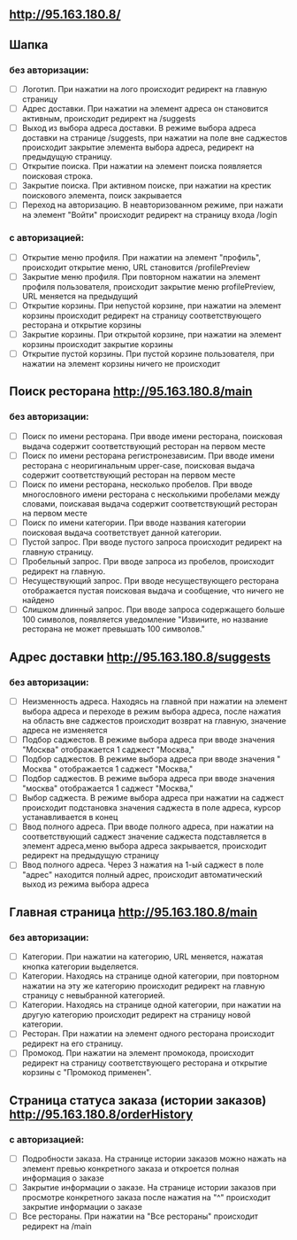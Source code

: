 ## http://95.163.180.8/

## Шапка
### без авторизации:
- [ ] Логотип. При нажатии на лого происходит редирект на главную страницу
- [ ] Адрес доставки. При нажатии на элемент адреса он становится активным, происходит редирект на /suggests 
- [ ] Выход из выбора адреса доставки. В режиме выбора адреса доставки на странице /suggests, при нажатии на поле вне саджестов происходит закрытие элемента выбора адреса, редирект на предыдущую страницу.
- [ ] Открытие поиска. При нажатии на элемент поиска появляeтся поисковая строка.
- [ ] Закрытие поиска. При активном поиске, при нажатии на крестик поискового элемента, поиск закрывается
- [ ] Переход на авторизацию. В неавторизованном режиме, при нажати на элемент "Войти" происходит редирект на страницу входа /login
### с авторизацией:
- [ ] Открытие меню профиля. При нажатии на элемент "профиль", происходит открытие меню, URL становится /profilePreview
- [ ] Закрытие меню профиля. При повторном нажатии на элемент профиля пользователя, происходит закрытие меню profilePreview, URL меняется на предыдущий
- [ ] Открытие корзины. При непустой корзине, при нажатии на элемент корзины происходит редирект на страницу соответствующего ресторана и открытие корзины
- [ ] Закрытие корзины. При открытой корзине, при нажатии на элемент корзины происходит закрытие корзины
- [ ] Открытие пустой корзины. При пустой корзине пользователя, при нажатии на элемент корзины ничего не происходит

## Поиск ресторана http://95.163.180.8/main
### без авторизации:
- [ ] Поиск по имени ресторана. При вводе имени ресторана, поисковая выдача содержит соответствующий ресторан на первом месте
- [ ] Поиск по имени ресторана регистронезависим. При вводе имени ресторана с неоригинальным upper-case, поисковая выдача содержит соответствующий ресторан на первом месте
- [ ] Поиск по имени ресторана, несколько пробелов. При вводе многословного имени ресторана с несколькими пробелами между словами, поискавая выдача содержит соответствующий ресторан на первом месте
- [ ] Поиск по имени категории. При вводе названия категории поисковая выдача соответствует данной категории.
- [ ] Пустой запрос. При вводе пустого запроса происходит редирект на главную страницу.
- [ ] Пробельный запрос. При вводе запроса из пробелов, происходит редирект на главную.
- [ ] Несуществующий запрос. При вводе несуществующего ресторана отображается пустая поисковая выдача и сообщение, что ничего не найдено
- [ ] Слишком длинный запрос. При вводе запроса содержащего больше 100 символов, появляется уведомление "Извините, но название ресторана не может превышать 100 символов."

## Адрес доставки http://95.163.180.8/suggests
### без авторизации:
- [ ] Неизменность адреса. Находясь на главной при нажатии на элемент выбора адреса и переходе в режим выбора адреса, после нажатия на область вне саджестов происходит возврат на главную, значение адреса не изменяется
- [ ] Подбор саджестов. В режиме выбора адреса при вводе значения "Москва" отображается 1 саджест "Москва,"
- [ ] Подбор саджестов. В режиме выбора адреса при вводе значения "  Москва  " отображается 1 саджест "Москва,"
- [ ] Подбор саджестов. В режиме выбора адреса при вводе значения "москва" отображается 1 саджест "Москва,"
- [ ] Выбор саджеста. В режиме выбора адреса при нажатии на саджест происходит подстановка значения саджеста в поле адреса, курсор устанавливается в конец
- [ ] Ввод полного адреса. При вводе полного адреса, при нажатии на соответствующий саджест значение саджеста подставляется в элемент адреса,меню выбора адреса закрывается, происходит редирект на предыдущую страницу
- [ ] Ввод полного адреса. Через 3 нажатия на 1-ый саджест в поле "адрес" находится полный адрес, происходит автоматический выход из режима выбора адреса

## Главная страница http://95.163.180.8/main 
### без авторизации:
- [ ] Категории. При нажатии на категорию, URL меняется, нажатая кнопка категории выделяется.
- [ ] Категории. Находясь на странице одной категории, при повторном нажатии на эту же категорию происходит редирект на главную страницу с невыбранной категорией.
- [ ] Категории. Находясь на странице одной категории, при нажатии на другую категорию происходит редирект на страницу новой категории.
- [ ] Ресторан. При нажатии на элемент одного ресторана происходит редирект на его страницу.
- [ ] Промокод. При нажатии на элемент промокода, происходит редирект на страницу соответствующего ресторана и открытие корзины с "Промокод применен".

## Страница статуса заказа (истории заказов) http://95.163.180.8/orderHistory
### с авторизацией:
- [ ] Подробности заказа. На странице истории заказов можно нажать на элемент превью конкретного заказа и откроется полная информация о заказе
- [ ] Закрытие информации о заказе. На странице истории заказов при просмотре конкретного заказа после нажатия на "^" происходит закрытие информации о заказе
- [ ] Все рестораны. При нажатии на "Все рестораны" происходит редирект на /main
